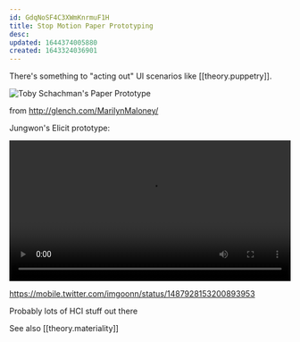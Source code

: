 ```yaml
---
id: GdqNoSF4C3XWmKnrmuF1H
title: Stop Motion Paper Prototyping
desc:
updated: 1644374005880
created: 1643324036901
---
```


There's something to "acting out" UI scenarios like [[theory.puppetry]].

![Toby Schachman's Paper Prototype](https://media.githubusercontent.com/media/maxkrieger/inquiry/main/vault/assets/images/toby_physical_prototype.gif)

from http://glench.com/MarilynMaloney/

Jungwon's Elicit prototype:

<video controls width="100%">
<source src="https://github.com/maxkrieger/inquiry/raw/main/vault/assets/jungwon.mp4" type="video/mp4">
Unsupported video
</video>

https://mobile.twitter.com/imgoonn/status/1487928153200893953

Probably lots of HCI stuff out there

See also [[theory.materiality]]

